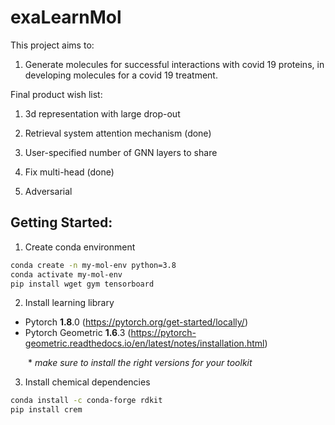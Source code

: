 # exaLearnMol

This project aims to:

1. Generate molecules for successful interactions with covid 19 proteins, in developing molecules for a covid 19 treatment.

Final product wish list:

1. 3d representation with large drop-out

2. Retrieval system attention mechanism (done)

3. User-specified number of GNN layers to share

4. Fix multi-head (done)

5. Adversarial

## Getting Started:
1. Create conda environment
```bash
conda create -n my-mol-env python=3.8
conda activate my-mol-env
pip install wget gym tensorboard
```
2. Install learning library
- Pytorch **1.8**.0 (https://pytorch.org/get-started/locally/)
- Pytorch Geometric **1.6**.3 (https://pytorch-geometric.readthedocs.io/en/latest/notes/installation.html)

  \* *make sure to install the right versions for your toolkit*

3. Install chemical dependencies
```bash
conda install -c conda-forge rdkit
pip install crem
```
